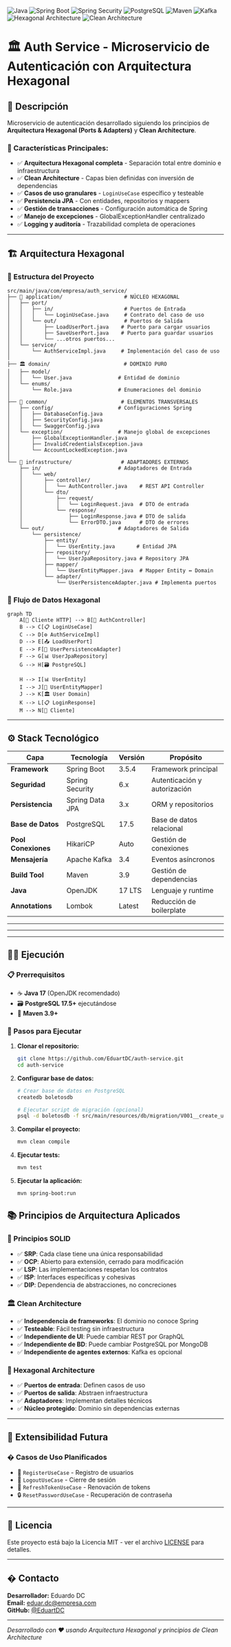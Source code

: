 ![Java](https://img.shields.io/badge/Java-17-blue?logo=java&logoColor=white)
![Spring Boot](https://img.shields.io/badge/Spring%20Boot-3.5.4-brightgreen?logo=springboot&logoColor=white)
![Spring Security](https://img.shields.io/badge/Spring%20Security-6.x-green?logo=springsecurity&logoColor=white)
![PostgreSQL](https://img.shields.io/badge/PostgreSQL-17.5-blue?logo=postgresql&logoColor=white)
![Maven](https://img.shields.io/badge/Maven-3.9-red?logo=apachemaven&logoColor=white)
![Kafka](https://img.shields.io/badge/Kafka-3.4-yellow?logo=apachekafka&logoColor=black)
![Hexagonal Architecture](https://img.shields.io/badge/Architecture-Hexagonal-orange)
![Clean Architecture](https://img.shields.io/badge/Architecture-Clean-purple)

# 🏛️ Auth Service - Microservicio de Autenticación con Arquitectura Hexagonal

## 📖 Descripción

Microservicio de autenticación desarrollado siguiendo los principios de **Arquitectura Hexagonal (Ports & Adapters)** y **Clean Architecture**.

### 🎯 Características Principales:

- ✅ **Arquitectura Hexagonal completa** - Separación total entre dominio e infraestructura
- ✅ **Clean Architecture** - Capas bien definidas con inversión de dependencias
- ✅ **Casos de uso granulares** - `LoginUseCase` específico y testeable
- ✅ **Persistencia JPA** - Con entidades, repositorios y mappers
- ✅ **Gestión de transacciones** - Configuración automática de Spring
- ✅ **Manejo de excepciones** - GlobalExceptionHandler centralizado
- ✅ **Logging y auditoría** - Trazabilidad completa de operaciones

---

## 🏗️ Arquitectura Hexagonal

### 📐 Estructura del Proyecto

```
src/main/java/com/empresa/auth_service/
├── 🎯 application/                    # NÚCLEO HEXAGONAL
│   ├── port/
│   │   ├── in/                       # Puertos de Entrada
│   │   │   └── LoginUseCase.java     # Contrato del caso de uso
│   │   └── out/                      # Puertos de Salida
│   │       ├── LoadUserPort.java    # Puerto para cargar usuarios
│   │       ├── SaveUserPort.java    # Puerto para guardar usuarios
│   │       └── ...otros puertos...
│   └── service/
│       └── AuthServiceImpl.java     # Implementación del caso de uso
│
├── 🏛️ domain/                        # DOMINIO PURO
│   ├── model/
│   │   └── User.java               # Entidad de dominio
│   └── enums/
│       └── Role.java               # Enumeraciones del dominio
│
├── 🔧 common/                        # ELEMENTOS TRANSVERSALES
│   ├── config/                     # Configuraciones Spring
│   │   ├── DatabaseConfig.java
│   │   ├── SecurityConfig.java
│   │   └── SwaggerConfig.java
│   └── exception/                  # Manejo global de excepciones
│       ├── GlobalExceptionHandler.java
│       ├── InvalidCredentialsException.java
│       └── AccountLockedException.java
│
└── 🔌 infrastructure/                # ADAPTADORES EXTERNOS
    ├── in/                         # Adaptadores de Entrada
    │   └── web/
    │       ├── controller/
    │       │   └── AuthController.java    # REST API Controller
    │       └── dto/
    │           ├── request/
    │           │   └── LoginRequest.java  # DTO de entrada
    │           └── response/
    │               ├── LoginResponse.java # DTO de salida
    │               └── ErrorDTO.java      # DTO de errores
    └── out/                        # Adaptadores de Salida
        └── persistence/
            ├── entity/
            │   └── UserEntity.java       # Entidad JPA
            ├── repository/
            │   └── UserJpaRepository.java # Repository JPA
            ├── mapper/
            │   └── UserEntityMapper.java  # Mapper Entity ↔ Domain
            └── adapter/
                └── UserPersistenceAdapter.java # Implementa puertos
```

### 🔄 Flujo de Datos Hexagonal

```mermaid
graph TD
    A[📱 Cliente HTTP] --> B[🎯 AuthController]
    B --> C[📋 LoginUseCase]
    C --> D[⚙️ AuthServiceImpl]
    D --> E[📤 LoadUserPort]
    E --> F[🔌 UserPersistenceAdapter]
    F --> G[📊 UserJpaRepository]
    G --> H[🗃️ PostgreSQL]

    H --> I[📊 UserEntity]
    I --> J[🔄 UserEntityMapper]
    J --> K[🏛️ User Domain]
    K --> L[📋 LoginResponse]
    M --> N[📱 Cliente]
```

---

## ⚙️ Stack Tecnológico

| Capa                | Tecnología      | Versión | Propósito                    |
| ------------------- | --------------- | ------- | ---------------------------- |
| **Framework**       | Spring Boot     | 3.5.4   | Framework principal          |
| **Seguridad**       | Spring Security | 6.x     | Autenticación y autorización |
| **Persistencia**    | Spring Data JPA | 3.x     | ORM y repositorios           |
| **Base de Datos**   | PostgreSQL      | 17.5    | Base de datos relacional     |
| **Pool Conexiones** | HikariCP        | Auto    | Gestión de conexiones        |
| **Mensajería**      | Apache Kafka    | 3.4     | Eventos asíncronos           |
| **Build Tool**      | Maven           | 3.9     | Gestión de dependencias      |
| **Java**            | OpenJDK         | 17 LTS  | Lenguaje y runtime           |
| **Annotations**     | Lombok          | Latest  | Reducción de boilerplate     |

---

---

---

## 🏃‍♂️ Ejecución

### 📋 Prerrequisitos

- ☕ **Java 17** (OpenJDK recomendado)
- 🗃️ **PostgreSQL 17.5+** ejecutándose
- 🔨 **Maven 3.9+**

### 🚀 Pasos para Ejecutar

1. **Clonar el repositorio:**

   ```bash
   git clone https://github.com/EduartDC/auth-service.git
   cd auth-service
   ```

2. **Configurar base de datos:**

   ```bash
   # Crear base de datos en PostgreSQL
   createdb boletosdb

   # Ejecutar script de migración (opcional)
   psql -d boletosdb -f src/main/resources/db/migration/V001__create_users_table.sql
   ```

3. **Compilar el proyecto:**

   ```bash
   mvn clean compile
   ```

4. **Ejecutar tests:**

   ```bash
   mvn test
   ```

5. **Ejecutar la aplicación:**
   ```bash
   mvn spring-boot:run
   ```

## 📚 Principios de Arquitectura Aplicados

### 🎯 Principios SOLID

- ✅ **SRP**: Cada clase tiene una única responsabilidad
- ✅ **OCP**: Abierto para extensión, cerrado para modificación
- ✅ **LSP**: Las implementaciones respetan los contratos
- ✅ **ISP**: Interfaces específicas y cohesivas
- ✅ **DIP**: Dependencia de abstracciones, no concreciones

### 🏛️ Clean Architecture

- ✅ **Independencia de frameworks**: El dominio no conoce Spring
- ✅ **Testeable**: Fácil testing sin infraestructura
- ✅ **Independiente de UI**: Puede cambiar REST por GraphQL
- ✅ **Independiente de BD**: Puede cambiar PostgreSQL por MongoDB
- ✅ **Independiente de agentes externos**: Kafka es opcional

### 🔶 Hexagonal Architecture

- ✅ **Puertos de entrada**: Definen casos de uso
- ✅ **Puertos de salida**: Abstraen infraestructura
- ✅ **Adaptadores**: Implementan detalles técnicos
- ✅ **Núcleo protegido**: Dominio sin dependencias externas

---

## 🔄 Extensibilidad Futura

### � Casos de Uso Planificados

- 📝 `RegisterUseCase` - Registro de usuarios
- 🚪 `LogoutUseCase` - Cierre de sesión
- 🔄 `RefreshTokenUseCase` - Renovación de tokens
- 🔒 `ResetPasswordUseCase` - Recuperación de contraseña

---

## 📄 Licencia

Este proyecto está bajo la Licencia MIT - ver el archivo [LICENSE](LICENSE) para detalles.

---

## � Contacto

**Desarrollador:** Eduardo DC  
**Email:** eduar.dc@empresa.com  
**GitHub:** [@EduartDC](https://github.com/EduartDC)

---

_Desarrollado con ❤️ usando Arquitectura Hexagonal y principios de Clean Architecture_
